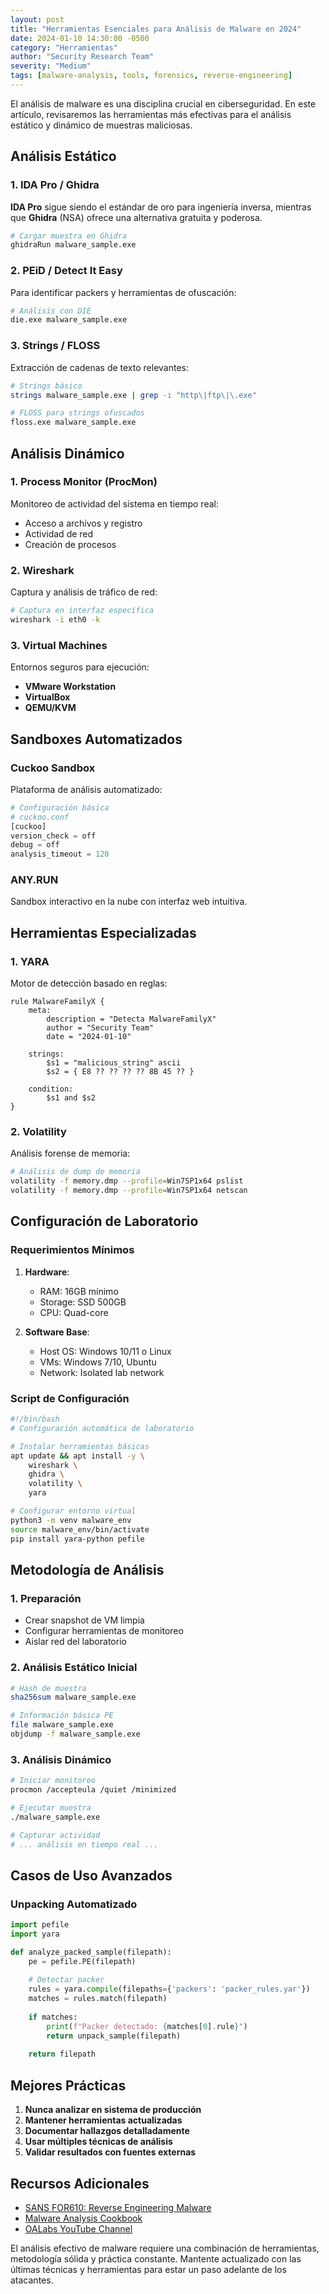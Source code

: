 ```yaml
---
layout: post
title: "Herramientas Esenciales para Análisis de Malware en 2024"
date: 2024-01-10 14:30:00 -0500
category: "Herramientas"
author: "Security Research Team"
severity: "Medium"
tags: [malware-analysis, tools, forensics, reverse-engineering]
---
```


El análisis de malware es una disciplina crucial en ciberseguridad. En este artículo, revisaremos las herramientas más efectivas para el análisis estático y dinámico de muestras maliciosas.

## Análisis Estático

### 1. IDA Pro / Ghidra

**IDA Pro** sigue siendo el estándar de oro para ingeniería inversa, mientras que **Ghidra** (NSA) ofrece una alternativa gratuita y poderosa.

```bash
# Cargar muestra en Ghidra
ghidraRun malware_sample.exe
```

### 2. PEiD / Detect It Easy

Para identificar packers y herramientas de ofuscación:

```bash
# Análisis con DIE
die.exe malware_sample.exe
```

### 3. Strings / FLOSS

Extracción de cadenas de texto relevantes:

```bash
# Strings básico
strings malware_sample.exe | grep -i "http\|ftp\|\.exe"

# FLOSS para strings ofuscados
floss.exe malware_sample.exe
```

## Análisis Dinámico

### 1. Process Monitor (ProcMon)

Monitoreo de actividad del sistema en tiempo real:

- Acceso a archivos y registro
- Actividad de red
- Creación de procesos

### 2. Wireshark

Captura y análisis de tráfico de red:

```bash
# Captura en interfaz específica
wireshark -i eth0 -k
```

### 3. Virtual Machines

Entornos seguros para ejecución:

- **VMware Workstation**
- **VirtualBox**
- **QEMU/KVM**

## Sandboxes Automatizados

### Cuckoo Sandbox

Plataforma de análisis automatizado:

```python
# Configuración básica
# cuckoo.conf
[cuckoo]
version_check = off
debug = off
analysis_timeout = 120
```

### ANY.RUN

Sandbox interactivo en la nube con interfaz web intuitiva.

## Herramientas Especializadas

### 1. YARA

Motor de detección basado en reglas:

```yara
rule MalwareFamilyX {
    meta:
        description = "Detecta MalwareFamilyX"
        author = "Security Team"
        date = "2024-01-10"
    
    strings:
        $s1 = "malicious_string" ascii
        $s2 = { E8 ?? ?? ?? ?? 8B 45 ?? }
    
    condition:
        $s1 and $s2
}
```

### 2. Volatility

Análisis forense de memoria:

```bash
# Análisis de dump de memoria
volatility -f memory.dmp --profile=Win7SP1x64 pslist
volatility -f memory.dmp --profile=Win7SP1x64 netscan
```

## Configuración de Laboratorio

### Requerimientos Mínimos

1. **Hardware**:
   - RAM: 16GB mínimo
   - Storage: SSD 500GB
   - CPU: Quad-core

2. **Software Base**:
   - Host OS: Windows 10/11 o Linux
   - VMs: Windows 7/10, Ubuntu
   - Network: Isolated lab network

### Script de Configuración

```bash
#!/bin/bash
# Configuración automática de laboratorio

# Instalar herramientas básicas
apt update && apt install -y \
    wireshark \
    ghidra \
    volatility \
    yara

# Configurar entorno virtual
python3 -m venv malware_env
source malware_env/bin/activate
pip install yara-python pefile
```

## Metodología de Análisis

### 1. Preparación

- Crear snapshot de VM limpia
- Configurar herramientas de monitoreo
- Aislar red del laboratorio

### 2. Análisis Estático Inicial

```bash
# Hash de muestra
sha256sum malware_sample.exe

# Información básica PE
file malware_sample.exe
objdump -f malware_sample.exe
```

### 3. Análisis Dinámico

```bash
# Iniciar monitoreo
procmon /accepteula /quiet /minimized

# Ejecutar muestra
./malware_sample.exe

# Capturar actividad
# ... análisis en tiempo real ...
```

## Casos de Uso Avanzados

### Unpacking Automatizado

```python
import pefile
import yara

def analyze_packed_sample(filepath):
    pe = pefile.PE(filepath)
    
    # Detectar packer
    rules = yara.compile(filepaths={'packers': 'packer_rules.yar'})
    matches = rules.match(filepath)
    
    if matches:
        print(f"Packer detectado: {matches[0].rule}")
        return unpack_sample(filepath)
    
    return filepath
```

## Mejores Prácticas

1. **Nunca analizar en sistema de producción**
2. **Mantener herramientas actualizadas**
3. **Documentar hallazgos detalladamente**
4. **Usar múltiples técnicas de análisis**
5. **Validar resultados con fuentes externas**

## Recursos Adicionales

- [SANS FOR610: Reverse Engineering Malware](https://www.sans.org/cyber-security-courses/reverse-engineering-malware-malware-analysis-tools-techniques/)
- [Malware Analysis Cookbook](https://www.wiley.com/en-us/Malware+Analyst%27s+Cookbook+and+DVD%3A+Tools+and+Techniques+for+Fighting+Malicious+Code-p-9780470613030)
- [OALabs YouTube Channel](https://www.youtube.com/c/OALabs)

El análisis efectivo de malware requiere una combinación de herramientas, metodología sólida y práctica constante. Mantente actualizado con las últimas técnicas y herramientas para estar un paso adelante de los atacantes. 